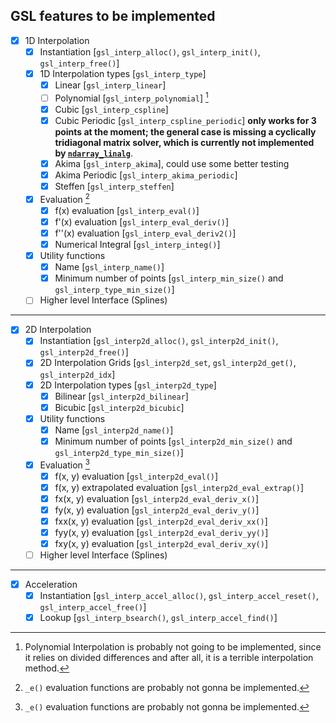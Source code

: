 ## GSL features to be implemented

- [x] 1D Interpolation
	- [x] Instantiation [`gsl_interp_alloc()`, `gsl_interp_init()`, `gsl_interp_free()`]
	- [x] 1D Interpolation types [`gsl_interp_type`]
		- [x] Linear [`gsl_interp_linear`]
		- [ ] Polynomial [`gsl_interp_polynomial`] [^1]
		- [x] Cubic [`gsl_interp_cspline`]
		- [x] Cubic Periodic [`gsl_interp_cspline_periodic`] **only works for 3 points at the moment; the general case is missing a cyclically tridiagonal matrix solver, which is currently not implemented by [`ndarray_linalg`]**.
		- [x] Akima [`gsl_interp_akima`], could use some better testing
		- [x] Akima Periodic [`gsl_interp_akima_periodic`]
		- [x] Steffen [`gsl_interp_steffen`]
	- [x] Evaluation [^2]
		- [x] f(x) evaluation [`gsl_interp_eval()`]
		- [x] f'(x) evaluation [`gsl_interp_eval_deriv()`]
 		- [x] f''(x) evaluation [`gsl_interp_eval_deriv2()`]
 		- [x] Numerical Integral [`gsl_interp_integ()`]
	- [x] Utility functions
		- [x] Name [`gsl_interp_name()`]
		- [x] Minimum number of points [`gsl_interp_min_size()` and `gsl_interp_type_min_size()`]
	- [ ] Higher level Interface (Splines)

---

- [x] 2D Interpolation
	- [x] Instantiation [`gsl_interp2d_alloc()`, `gsl_interp2d_init()`, `gsl_interp2d_free()`]
	- [x] 2D Interpolation Grids [`gsl_interp2d_set`, `gsl_interp2d_get()`, `gsl_interp2d_idx`]
	- [x] 2D Interpolation types [`gsl_interp2d_type`]
		- [x] Bilinear [`gsl_interp2d_bilinear`]
		- [x] Bicubic [`gsl_interp2d_bicubic`]
	- [x] Utility functions
		- [x] Name [`gsl_interp2d_name()`]
		- [x] Minimum number of points [`gsl_interp2d_min_size()` and `gsl_interp2d_type_min_size()`]
	- [x] Evaluation [^2]
		- [x] f(x, y) evaluation [`gsl_interp2d_eval()`]
 		- [x] f(x, y) extrapolated evaluation [`gsl_interp2d_eval_extrap()`]
		- [x] fx(x, y) evaluation [`gsl_interp2d_eval_deriv_x()`]
		- [x] fy(x, y) evaluation [`gsl_interp2d_eval_deriv_y()`]
		- [x] fxx(x, y) evaluation [`gsl_interp2d_eval_deriv_xx()`]
		- [x] fyy(x, y) evaluation [`gsl_interp2d_eval_deriv_yy()`]
		- [x] fxy(x, y) evaluation [`gsl_interp2d_eval_deriv_xy()`]
	- [ ] Higher level Interface (Splines)
	
---

- [x] Acceleration
	- [x] Instantiation [`gsl_interp_accel_alloc()`, `gsl_interp_accel_reset()`, `gsl_interp_accel_free()`]
	- [x] Lookup [`gsl_interp_bsearch()`, `gsl_interp_accel_find()`]

[`ndarray_linalg`]: https://docs.rs/ndarray-linalg/latest/

[^1]: Polynomial Interpolation is probably not going to be implemented, since it relies on divided differences and after all, it is a terrible interpolation method.

[^2]: `_e()` evaluation functions are probably not gonna be implemented.
